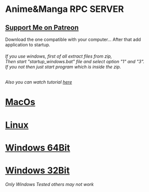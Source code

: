 # Anime&Manga RPC SERVER
## [Support Me on Patreon](https://patreon.com/Herom123)

Download the one compatible with your computer...
After that add application to startup.
###### If you use windows, first of all extract files from zip,<br/> Then start "startup_windows.bat" file and select option "1" and "3".<br/>If you not then just start program which is inside the zip.

###### Also you can watch tutorial [here](https://youtu.be/0LaHtNnd0fc)

# [MacOs](https://raw.githubusercontent.com/Herom123/Anime-Manga_RPC_SERVER/main/macos.zip)
# [Linux](https://raw.githubusercontent.com/Herom123/Anime-Manga_RPC_SERVER/main/linux.zip)
# [Windows 64Bit](https://raw.githubusercontent.com/Herom123/Anime-Manga_RPC_SERVER/main/windows_64bit.zip)
# [Windows 32Bit](https://raw.githubusercontent.com/Herom123/Anime-Manga_RPC_SERVER/main/windows_32bit.zip)

*Only Windows Tested others may not work*
